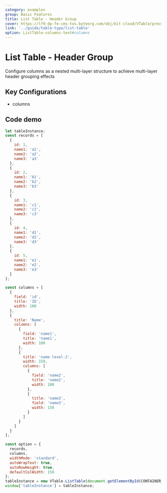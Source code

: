 ```yaml
---
category: examples
group: Basic Features
title: List Table - Header Group
cover: https://lf9-dp-fe-cms-tos.byteorg.com/obj/bit-cloud/VTable/preview/list-table-header-group.png
link: '../guide/table-type/list-table'
option: ListTable-columns-text#columns
---
```


# List Table - Header Group

Configure columns as a nested multi-layer structure to achieve multi-layer header grouping effects

## Key Configurations

- columns

## Code demo

```javascript livedemo template=vtable
let tableInstance;
const records = [
  {
    id: 1,
    name1: 'a1',
    name2: 'a2',
    name3: 'a3'
  },
  {
    id: 2,
    name1: 'b1',
    name2: 'b2',
    name3: 'b3'
  },
  {
    id: 3,
    name1: 'c1',
    name2: 'c2',
    name3: 'c3'
  },
  {
    id: 4,
    name1: 'd1',
    name2: 'd2',
    name3: 'd3'
  },
  {
    id: 5,
    name1: 'e1',
    name2: 'e2',
    name3: 'e3'
  }
];

const columns = [
  {
    field: 'id',
    title: 'ID',
    width: 100
  },
  {
    title: 'Name',
    columns: [
      {
        field: 'name1',
        title: 'name1',
        width: 100
      },
      {
        title: 'name-level-2',
        width: 150,
        columns: [
          {
            field: 'name2',
            title: 'name2',
            width: 100
          },
          {
            title: 'name3',
            field: 'name3',
            width: 150
          }
        ]
      }
    ]
  }
];

const option = {
  records,
  columns,
  widthMode: 'standard',
  autoWrapText: true,
  autoRowHeight: true,
  defaultColWidth: 150
};
tableInstance = new VTable.ListTable(document.getElementById(CONTAINER_ID), option);
window['tableInstance'] = tableInstance;
```

